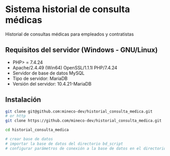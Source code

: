# Sistema historial de consulta médicas
Historial de consultas médicas para empleados y contratistas

## Requisitos del servidor (Windows - GNU/Linux)
* PHP> = 7.4.24
* Apache/2.4.49 (Win64) OpenSSL/1.1.1l PHP/7.4.24
* Servidor de base de datos MySQL
* Tipo de servidor: MariaDB
* Versión del servidor: 10.4.21-MariaDB


## Instalación
```bash
git clone git@github.com:mineco-dev/historial_consulta_medica.git
# or http
git clone https://github.com/mineco-dev/historial_consulta_medica.git

cd historial_consulta_medica

# crear base de datos
# importar la base de datos del directorio bd_script
# configurar parámetros de conexión a la base de datos en el directorio config/global.php


